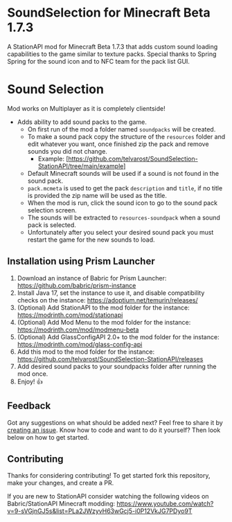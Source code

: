 # SoundSelection for Minecraft Beta 1.7.3

A StationAPI mod for Minecraft Beta 1.7.3 that adds custom sound loading capabilities to the game similar to texture packs. Special thanks to Spring Spring for the sound icon and to NFC team for the pack list GUI.

# Sound Selection
Mod works on Multiplayer as it is completely clientside!

* Adds ability to add sound packs to the game.
  * On first run of the mod a folder named `soundpacks` will be created.
  * To make a sound pack copy the structure of the `resources` folder and edit whatever you want, once finished zip the pack and remove sounds you did not change.
    * Example: [https://github.com/telvarost/SoundSelection-StationAPI/tree/main/example]
  * Default Minecraft sounds will be used if a sound is not found in the sound pack.
  * `pack.mcmeta` is used to get the pack `description` and `title`, if no title is provided the zip name will be used as the title.
  * When the mod is run, click the sound icon to go to the sound pack selection screen.
  * The sounds will be extracted to `resources-soundpack` when a sound pack is selected.
  * Unfortunately after you select your desired sound pack you must restart the game for the new sounds to load.

## Installation using Prism Launcher

1. Download an instance of Babric for Prism Launcher: https://github.com/babric/prism-instance
2. Install Java 17, set the instance to use it, and disable compatibility checks on the instance: https://adoptium.net/temurin/releases/
3. (Optional) Add StationAPI to the mod folder for the instance: https://modrinth.com/mod/stationapi
4. (Optional) Add Mod Menu to the mod folder for the instance: https://modrinth.com/mod/modmenu-beta
5. (Optional) Add GlassConfigAPI 2.0+ to the mod folder for the instance: https://modrinth.com/mod/glass-config-api
6. Add this mod to the mod folder for the instance: https://github.com/telvarost/SoundSelection-StationAPI/releases
7. Add desired sound packs to your soundpacks folder after running the mod once.
8. Enjoy! 👍

## Feedback

Got any suggestions on what should be added next? Feel free to share it by [creating an issue](https://github.com/telvarost/SoundSelection-StationAPI/issues/new). Know how to code and want to do it yourself? Then look below on how to get started.

## Contributing

Thanks for considering contributing! To get started fork this repository, make your changes, and create a PR.

If you are new to StationAPI consider watching the following videos on Babric/StationAPI Minecraft modding: https://www.youtube.com/watch?v=9-sVGjnGJ5s&list=PLa2JWzyvH63wGcj5-i0P12VkJG7PDyo9T
